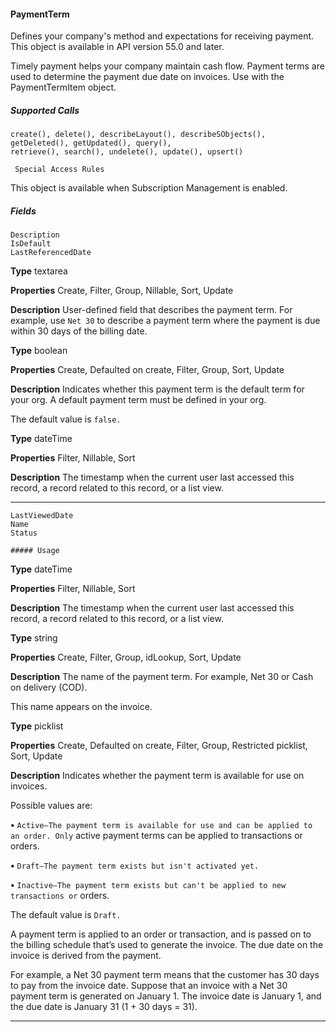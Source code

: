 #### PaymentTerm

Defines your company's method and expectations for receiving payment. This object is available in API version 55.0 and later.

Timely payment helps your company maintain cash flow. Payment terms are used to determine the payment due date on invoices. Use
with the PaymentTermItem object.

##### Supported Calls
```
create(), delete(), describeLayout(), describeSObjects(), getDeleted(), getUpdated(), query(),
retrieve(), search(), undelete(), update(), upsert()

 Special Access Rules

```
This object is available when Subscription Management is enabled.

##### Fields

```
Description
IsDefault
LastReferencedDate

```

**Type**
textarea

**Properties**
Create, Filter, Group, Nillable, Sort, Update

**Description**
User-defined field that describes the payment term. For example, use `Net 30` to describe
a payment term where the payment is due within 30 days of the billing date.

**Type**
boolean

**Properties**
Create, Defaulted on create, Filter, Group, Sort, Update

**Description**
Indicates whether this payment term is the default term for your org. A default payment
term must be defined in your org.

The default value is `false.`

**Type**
dateTime

**Properties**
Filter, Nillable, Sort

**Description**
The timestamp when the current user last accessed this record, a record related to this record,
or a list view.


-----

```
LastViewedDate
Name
Status

##### Usage

```

**Type**
dateTime

**Properties**
Filter, Nillable, Sort

**Description**
The timestamp when the current user last accessed this record, a record related to this record,
or a list view.

**Type**
string

**Properties**
Create, Filter, Group, idLookup, Sort, Update

**Description**
The name of the payment term. For example, Net 30 or Cash on delivery (COD).

This name appears on the invoice.

**Type**
picklist

**Properties**
Create, Defaulted on create, Filter, Group, Restricted picklist, Sort, Update

**Description**
Indicates whether the payment term is available for use on invoices.

Possible values are:

**•** `Active—The payment term is available for use and can be applied to an order. Only`
active payment terms can be applied to transactions or orders.

**•** `Draft—The payment term exists but isn't activated yet.`

**•** `Inactive—The payment term exists but can't be applied to new transactions or`
orders.

The default value is `Draft.`


A payment term is applied to an order or transaction, and is passed on to the billing schedule that’s used to generate the invoice. The
due date on the invoice is derived from the payment.

For example, a Net 30 payment term means that the customer has 30 days to pay from the invoice date. Suppose that an invoice with
a Net 30 payment term is generated on January 1. The invoice date is January 1, and the due date is January 31 (1 + 30 days = 31).


-----
